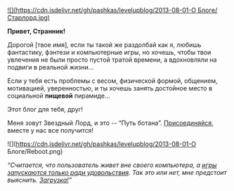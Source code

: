 <!--
Title: О Блоге
PostId: 226041504036088044
Published: true
Labels: 
PublishDate: 2013-05-01T14:00:00
-->
[![](https://cdn.jsdelivr.net/gh/pashkas/levelupblog/2013-08-01-О Блоге/Старлорд.jpg)](https://nerdistway.blogspot.com/2013/08/blog-post_13.html)

**Привет, Странник!**

Дорогой [твое имя], если ты такой же раздолбай как я, любишь фантастику, фэнтези и компьютерные игры, но хочешь, чтобы твои увлечения не были просто пустой тратой времени, а вдохновляли на подвиги в реальной жизни…

Если у тебя есть проблемы с весом, физической формой, общением, мотивацией, уверенностью, и ты хочешь занять достойное место в социальной **пищевой** пирамиде…

Этот блог для тебя, друг!

Меня зовут Звездный Лорд, и это -- “Путь ботана”. [Присоединяйся](http://eepurl.com/ciG_oL), вместе у нас все получится!

![](https://cdn.jsdelivr.net/gh/pashkas/levelupblog/2013-08-01-О Блоге/Reboot.png)

_“Считается, что пользователь живет вне своего компьютера, а [игры запускаются только ради удовольствия](http://nerdistway.blogspot.ru/2013/08/blog-post_5490.html). Так это или нет, мне предстоит выяснить. [Загрузка!](https://nerdistway.blogspot.ru/2013/07/mylife-rpg-organizer.html)”_